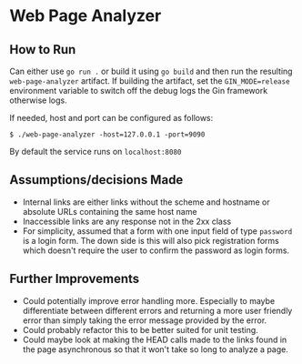 # Web Page Analyzer

## How to Run
Can either use `go run .` or build it using `go build` and then run the resulting `web-page-analyzer` artifact. If building the artifact, set the `GIN_MODE=release` environment variable to switch off the debug logs the Gin framework otherwise logs.

If needed, host and port can be configured as follows:
```shell
$ ./web-page-analyzer -host=127.0.0.1 -port=9090
```

By default the service runs on `localhost:8080`

## Assumptions/decisions Made
- Internal links are either links without the scheme and hostname or absolute URLs containing the same host name
- Inaccessible links are any response not in the 2xx class
- For simplicity, assumed that a form with one input field of type `password` is a login form. The down side is this will also pick registration forms which doesn't require the user to confirm the password as login forms.

## Further Improvements
- Could potentially improve error handling more. Especially to maybe differentiate between different errors and returning a more user friendly error than simply taking the error message provided by the error.
- Could probably refactor this to be better suited for unit testing. 
- Could maybe look at making the HEAD calls made to the links found in the page asynchronous so that it won't take so long to analyze a page.
